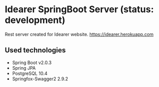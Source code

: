 # Idearer SpringBoot Server (status: development)

Rest server created for Idearer website.
https://idearer.herokuapp.com

## Used technologies

- Spring Boot v2.0.3
- Spring JPA
- PostgreSQL 10.4
- Springfox-Swagger2 2.9.2

